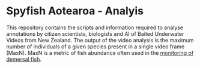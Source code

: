 # Spyfish Aotearoa - Analyis
This repository contains the scripts and information required to analyse annotations by citizen scientists, biologists and AI of Baited Underwater Videos from New Zealand. 
The output of the video analysis is the maximum number of individuals of a given species present in a single video frame (MaxN). MaxN is a metric of fish abundance often used in the [monitoring of demersal fish](https://besjournals.onlinelibrary.wiley.com/doi/full/10.1111/2041-210X.13470).
